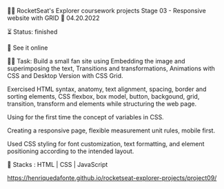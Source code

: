 
👨‍🚀 RocketSeat's Explorer coursework projects
Stage 03 - Responsive website with GRID
📅 04.20.2022

⏳ Status: finished

🔗 See it online

👨‍💻 Task: Build a small fan site using Embedding the image and superimposing the text, Transitions and transformations, Animations with CSS and Desktop Version with CSS Grid.

Exercised HTML syntax, anatomy, text alignment, spacing, border and sorting elements, CSS flexbox, box model, button, backgound, grid, transition, transform and elements while structuring the web page.

Using for the first time the concept of variables in CSS.

Creating a responsive page, flexible measurement unit rules, mobile first.

Used CSS styling for font customization, text formatting, and element positioning according to the intended layout.

🌱 Stacks : HTML | CSS | JavaScript

https://henriquedafonte.github.io/rocketseat-explorer-projects/project09/
